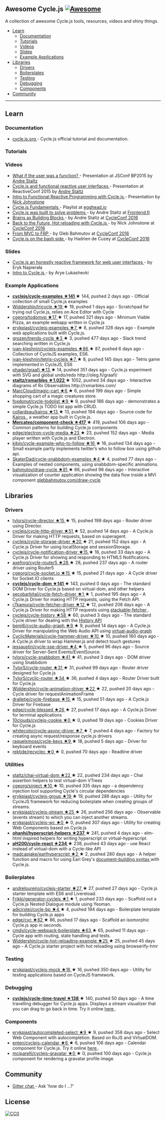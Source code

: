 <h2>
 Awesome Cycle.js
 <a href="https://github.com/sindresorhus/awesome">
  <img alt="Awesome" src="https://cdn.rawgit.com/sindresorhus/awesome/d7305f38d29fed78fa85652e3a63e154dd8e8829/media/badge.svg"/>
 </a>
</h2>
<p>
 A collection of awesome Cycle.js tools, resources, videos and shiny things.
</p>
<ul>
 <li>
  <a href="#learn">
   Learn
  </a>
  <ul>
   <li>
    <a href="#documentation">
     Documentation
    </a>
   </li>
   <li>
    <a href="#tutorials">
     Tutorials
    </a>
   </li>
   <li>
    <a href="#videos">
     Videos
    </a>
   </li>
   <li>
    <a href="#slides">
     Slides
    </a>
   </li>
   <li>
    <a href="#example-applications">
     Example Applications
    </a>
   </li>
  </ul>
 </li>
 <li>
  <a href="#libraries">
   Libraries
  </a>
  <ul>
   <li>
    <a href="#drivers">
     Drivers
    </a>
   </li>
   <li>
    <a href="#boilerplates">
     Boilerplates
    </a>
   </li>
   <li>
    <a href="#testing">
     Testing
    </a>
   </li>
   <li>
    <a href="#debugging">
     Debugging
    </a>
   </li>
   <li>
    <a href="#components">
     Components
    </a>
   </li>
  </ul>
 </li>
 <li>
  <a href="#community">
   Community
  </a>
 </li>
</ul>
<hr/>
<h2>
 Learn
</h2>
<h3>
 Documentation
</h3>
<ul>
 <li>
  <a href="http://cycle.js.org/">
   cycle.js.org
  </a>
  - Cycle.js official tutorial and documentation.
 </li>
</ul>
<h3>
 Tutorials
</h3>
<h3>
 Videos
</h3>
<ul>
 <li>
  <a href="https://www.youtube.com/watch?v=1zj7M1LnJV4">
   What if the user was a function?
  </a>
  - Presentation at JSConf BP2015 by
  <a href="https://twitter.com/andrestaltz">
   Andre Staltz
  </a>
 </li>
 <li>
  <a href="https://www.youtube.com/watch?v=uNZnftSksYg">
   Cycle.js and functional reactive user interfaces
  </a>
  - Presentation at ReactiveConf 2015 by
  <a href="http://twitter.com/andrestaltz">
   Andre Staltz
  </a>
 </li>
 <li>
  <a href="https://www.youtube.com/watch?v=6_ETUyh0tns">
   Intro to Functional Reactive Programming with Cycle.js
  </a>
  - Presentation by
  <a href="https://twitter.com/widdnz">
   Nick Johnstone
  </a>
 </li>
 <li>
  <a href="https://egghead.io/series/cycle-js-fundamentals">
   Cycle.js Fundamentals
  </a>
  - Playlist at
  <a href="https://egghead.io">
   egghead.io
  </a>
 </li>
 <li>
  <a href="https://www.youtube.com/watch?v=Rj8ZTRVka4E">
   Cycle.js was built to solve problems
  </a>
  - by Andre Staltz at
  <a href="http://frontend.fi/">
   Frontend.fi
  </a>
 </li>
 <li>
  <a href="https://www.youtube.com/watch?v=1ToJ7cxb1R8">
   Brains as Building Blocks
  </a>
  - by Andre Staltz at
  <a href="http://cycleconf.com/">
   CycleConf 2016
  </a>
 </li>
 <li>
  <a href="https://www.youtube.com/watch?v=rbrnyC5fXMM">
   Back to the Future, Hot reloading with Cycle.js
  </a>
  - by Nick Johnstone at
  <a href="http://cycleconf.com/">
   CycleConf 2016
  </a>
 </li>
 <li>
  <a href="https://www.youtube.com/watch?v=-PCq4pXaDZw">
   From MVC to FRP
  </a>
  - by Gleb Bahmutov at
  <a href="http://cycleconf.com/">
   CycleConf 2016
  </a>
 </li>
 <li>
  <a href="https://www.youtube.com/watch?v=Rx5N99TQ52g">
   Cycle.js on the bash side
  </a>
  - by Hadrien de Cuzey at
  <a href="http://cycleconf.com/">
   CycleConf 2016
  </a>
 </li>
</ul>
<h3>
 Slides
</h3>
<ul>
 <li>
  <a href="http://slides.com/erykpiast/cycle">
   Cycle.js an honestly reactive framework for web user interfaces
  </a>
  - by Eryk Napierała
 </li>
 <li>
  <a href="http://www.slideshare.net/aryelukashevski/cyclejs-introduction">
   Intro to Cycle.js
  </a>
  - by Arye Lukashevki
 </li>
</ul>
<h3>
 Example Applications
</h3>
<ul>
 <li>
  <a href="https://github.com/cyclejs/examples">
   <strong>
    cyclejs/cycle-examples ★141
   </strong>
  </a>
  <span>
   &#9733 144, pushed 2 days ago
  </span>
  - Official collection of small Cycle.js examples
 </li>
 <li>
  <a href="https://github.com/Widdershin/tricycle">
   Widdershin/tricycle ★19
  </a>
  <span>
   &#9733 19, pushed 1 days ago
  </span>
  - Scratchpad for trying out Cycle.js, relies on Ace Editor with Cycle
 </li>
 <li>
  <a href="https://github.com/cgeorg/todomvp">
   cgeorg/todomvp ★17
  </a>
  <span>
   &#9733 17, pushed 321 days ago
  </span>
  - Minimum Viable Pizza, an example webapp written in Cycle.js
 </li>
 <li>
  <a href="https://github.com/erykpiast/cyclejs-examples">
   erykpiast/cyclejs-examples ★7
  </a>
  <span>
   &#9733 8, pushed 328 days ago
  </span>
  - Example web applications built with Cycle.js.
 </li>
 <li>
  <a href="https://github.com/grozen/trends-cycle">
   grozen/trends-cycle ★3
  </a>
  <span>
   &#9733 3, pushed 477 days ago
  </span>
  - Slack trend searching written in Cycle.js
 </li>
 <li>
  <a href="https://github.com/ivan-kleshnin/cyclejs-examples">
   ivan-kleshnin/cyclejs-examples ★86
  </a>
  <span>
   &#9733 87, pushed 6 days ago
  </span>
  - Collection of CycleJS examples, ES6.
 </li>
 <li>
  <a href="https://github.com/ivan-kleshnin/tetris-game">
   ivan-kleshnin/tetris-cyclejs ★7
  </a>
  <span>
   &#9733 8, pushed 145 days ago
  </span>
  - Tetris game implemented in CycleJS, ES6
 </li>
 <li>
  <a href="https://github.com/phadej/graafi">
   phadej/graafi ★13
  </a>
  <span>
   &#9733 14, pushed 351 days ago
  </span>
  - Cycle.js experiment with SVG and global undo/redo
http://oleg.fi/graafi/
 </li>
 <li>
  <a href="https://github.com/staltz/rxmarbles">
   <strong>
    staltz/rxmarbles ★1,022
   </strong>
  </a>
  <span>
   &#9733 1052, pushed 34 days ago
  </span>
  - Interactive diagrams of Rx Observables http://rxmarbles.com/
 </li>
 <li>
  <a href="https://github.com/MarcCloud/magic-cart">
   MarcCloud/magic-cart ★6
  </a>
  <span>
   &#9733 6, pushed 199 days ago
  </span>
  - Simple shopping cart of a magic creatures store.
 </li>
 <li>
  <a href="https://github.com/foxdonut/cycle-todolist">
   foxdonut/cycle-todolist ★9
  </a>
  <span>
   &#9733 9, pushed 186 days ago
  </span>
  - demonstrates a simple Cycle.js TODO list app with CRUD.
 </li>
 <li>
  <a href="https://github.com/collardeau/kairos">
   collardeau/kairos ★13
  </a>
  <span>
   &#9733 13, pushed 194 days ago
  </span>
  - Source code for
  <a href="http://my-kairos.herokuapp.com/">
   Kairos
  </a>
  , a weather app built in Cycle.js.
 </li>
 <li>
  <a href="https://github.com/Mercateo/component-check">
   <strong>
    Mercateo/component-check ★417
   </strong>
  </a>
  <span>
   &#9733 419, pushed 106 days ago
  </span>
  - Common patterns for building Cycle.js components
 </li>
 <li>
  <a href="https://github.com/edge/electron-cycle-media">
   edge/electron-cycle-media ★23
  </a>
  <span>
   &#9733 23, pushed 152 days ago
  </span>
  - Media player written with Cycle.js and Electron.
 </li>
 <li>
  <a href="https://github.com/kibin/cycle-example-who-to-follow">
   kibin/cycle-example-who-to-follow ★16
  </a>
  <span>
   &#9733 16, pushed 134 days ago
  </span>
  - Small example partly implements twitter’s who to follow box using github api.
 </li>
 <li>
  <a href="https://github.com/SkaterDad/cycle-snabbdom-examples">
   SkaterDad/cycle-snabbdom-examples ★4
  </a>
  <span>
   &#9733 4, pushed 77 days ago
  </span>
  - Examples of nested components, using snabbdom-specific animations.
 </li>
 <li>
  <a href="https://github.com/bahmutov/draw-cycle">
   bahmutov/draw-cycle ★81
  </a>
  <span>
   &#9733 86, pushed 98 days ago
  </span>
  - Interactive visualization of counter application showing the data flow inside a MVI component
  <a href="https://glebbahmutov.com/draw-cycle/">
   glebbahmutov.com/draw-cycle
  </a>
 </li>
</ul>
<h2>
 Libraries
</h2>
<h3>
 Drivers
</h3>
<ul>
 <li>
  <a href="https://github.com/TylorS/cycle-director">
   tylors/cycle-director ★15
  </a>
  <span>
   &#9733 15, pushed 199 days ago
  </span>
  - Router driver using Director.
 </li>
 <li>
  <a href="https://github.com/cyclejs/http">
   cyclejs/cycle-http-driver ★51
  </a>
  <span>
   &#9733 52, pushed 14 days ago
  </span>
  - A Cycle.js Driver for making HTTP requests, based on superagent.
 </li>
 <li>
  <a href="https://github.com/cyclejs/cycle-storage-driver">
   cyclejs/cycle-storage-driver ★20
  </a>
  <span>
   &#9733 21, pushed 152 days ago
  </span>
  - A Cycle.js Driver for using localStorage and sessionStorage.
 </li>
 <li>
  <a href="https://github.com/cyclejs/cycle-notification-driver">
   cyclejs/cycle-notification-driver ★15
  </a>
  <span>
   &#9733 16, pushed 33 days ago
  </span>
  - A Cycle.js Driver for showing and responding to HTML5 Notifications.
 </li>
 <li>
  <a href="https://github.com/axefrog/cycle-router5">
   axefrog/cycle-router5 ★28
  </a>
  <span>
   &#9733 28, pushed 237 days ago
  </span>
  - A router driver using Router5
 </li>
 <li>
  <a href="https://github.com/cgeorg/cycle-socket.io">
   cgeorg/cycle-socket.io ★15
  </a>
  <span>
   &#9733 15, pushed 21 days ago
  </span>
  - A Cycle driver for Socket.IO clients
 </li>
 <li>
  <a href="https://github.com/cyclejs/dom">
   <strong>
    cyclejs/cycle-dom ★141
   </strong>
  </a>
  <span>
   &#9733 143, pushed 0 days ago
  </span>
  - The standard DOM Driver for Cycle.js based on virtual-dom, and other helpers
 </li>
 <li>
  <a href="https://github.com/secobarbital/cycle-fetch-driver">
   secobarbital/cycle-fetch-driver ★1
  </a>
  <span>
   &#9733 1, pushed 195 days ago
  </span>
  - A Cycle.js Driver for making HTTP requests, using the Fetch API.
 </li>
 <li>
  <a href="https://github.com/r7kamura/cycle-fetcher-driver">
   r7kamura/cycle-fetcher-driver ★12
  </a>
  <span>
   &#9733 12, pushed 208 days ago
  </span>
  - A Cycle.js Driver for making HTTP requests using
  <a href="https://github.com/r7kamura/stackable-fetcher">
   stackable-fetcher
  </a>
  .
 </li>
 <li>
  <a href="https://github.com/cyclejs/history">
   cyclejs/cycle-history ★58
  </a>
  <span>
   &#9733 60, pushed 3 days ago
  </span>
  - The standard Cycle driver for dealing with the
  <a href="https://developer.mozilla.org/en-US/docs/Web/API/History_API">
   History API
  </a>
 </li>
 <li>
  <a href="https://github.com/benji6/cycle-audio-graph">
   benji6/cycle-audio-graph ★9
  </a>
  <span>
   &#9733 9, pushed 14 days ago
  </span>
  - A Cycle.js Driver for manipulating the Web Audio API using
  <a href="https://github.com/benji6/virtual-audio-graph">
   virtual-audio-graph
  </a>
 </li>
 <li>
  <a href="https://github.com/CyclicMaterials/cycle-hammer-driver">
   CyclicMaterials/cycle-hammer-driver ★10
  </a>
  <span>
   &#9733 10, pushed 160 days ago
  </span>
  - A Cycle.js driver to wrap Hammer.js and detect touch gestures
 </li>
 <li>
  <a href="https://github.com/jessaustin/cycle-sse-driver">
   jessaustin/cycle-sse-driver ★4
  </a>
  <span>
   &#9733 5, pushed 96 days ago
  </span>
  - Source driver for Server-Sent Events/EventSource.
 </li>
 <li>
  <a href="https://github.com/TylorS/cycle-snabbdom">
   tylors/cycle-snabbdom ★41
  </a>
  <span>
   &#9733 41, pushed 3 days ago
  </span>
  - DOM driver using Snabbdom
 </li>
 <li>
  <a href="https://github.com/TylorS/cycle-router">
   TylorS/cycle-router ★31
  </a>
  <span>
   &#9733 31, pushed 99 days ago
  </span>
  - Router driver designed for Cycle.js
 </li>
 <li>
  <a href="https://github.com/TylorS/cyclic-router">
   TylorS/cyclic-router ★34
  </a>
  <span>
   &#9733 36, pushed 4 days ago
  </span>
  - Router Driver built for Cycle.js
 </li>
 <li>
  <a href="https://github.com/Widdershin/cycle-animation-driver">
   Widdershin/cycle-animation-driver ★22
  </a>
  <span>
   &#9733 22, pushed 20 days ago
  </span>
  - Cycle driver for requestAnimationFrame
 </li>
 <li>
  <a href="https://github.com/dralletje/cycle-firebase">
   dralletje/cycle-firebase ★15
  </a>
  <span>
   &#9733 15, pushed 51 days ago
  </span>
  - A Cycle.js Driver for Firebase
 </li>
 <li>
  <a href="https://github.com/edge/cycle-blessed">
   edge/cycle-blessed ★26
  </a>
  <span>
   &#9733 27, pushed 17 days ago
  </span>
  - A Cycle.js Driver for terminal applications
 </li>
 <li>
  <a href="https://github.com/10clouds/cyclejs-cookie">
   10clouds/cyclejs-cookie ★0
  </a>
  <span>
   &#9733 0, pushed 19 days ago
  </span>
  - Cookies Driver for Cycle.js
 </li>
 <li>
  <a href="https://github.com/whitecolor/cycle-async-driver">
   whitecolor/cycle-async-driver ★7
  </a>
  <span>
   &#9733 7, pushed 4 days ago
  </span>
  - Factory for creating async request/response cycle.js drivers
 </li>
 <li>
  <a href="https://github.com/raquelxmoss/cycle-keys">
   raquelxmoss/cycle-keys ★9
  </a>
  <span>
   &#9733 18, pushed 5 days ago
  </span>
  - Driver for keyboard events
 </li>
 <li>
  <a href="https://github.com/rektide/recyclec">
   rektide/recyclec ★0
  </a>
  <span>
   &#9733 0, pushed 70 days ago
  </span>
  - Readline driver
 </li>
</ul>
<h3>
 Utilities
</h3>
<ul>
 <li>
  <a href="https://github.com/staltz/chai-virtual-dom">
   staltz/chai-virtual-dom ★22
  </a>
  <span>
   &#9733 22, pushed 234 days ago
  </span>
  - Chai assertion helpers to test virtual-dom VTrees
 </li>
 <li>
  <a href="https://github.com/cgeorg/sinject">
   cgeorg/sinject ★10
  </a>
  <span>
   &#9733 10, pushed 335 days ago
  </span>
  - a dependency injection tool supporting Cycle's circular dependencies
 </li>
 <li>
  <a href="https://github.com/erykpiast/cyclejs-group">
   erykpiast/cyclejs-group ★19
  </a>
  <span>
   &#9733 19, pushed 286 days ago
  </span>
  - Utility for CycleJS framework for reducing boilerplate when creating groups of streams.
 </li>
 <li>
  <a href="https://github.com/cyclejs/rx-injectable-observable">
   erykpiast/cyclejs-stream ★25
  </a>
  <span>
   &#9733 26, pushed 256 days ago
  </span>
  - Observable (events stream) to which you can inject another streams.
 </li>
 <li>
  <a href="https://github.com/erykpiast/cyclejs-wc">
   erykpiast/cyclejs-wc ★0
  </a>
  <span>
   &#9733 0, pushed 307 days ago
  </span>
  - Utility for creating Web Components based on Cycle.js
 </li>
 <li>
  <a href="https://github.com/ohanhi/hyperscript-helpers">
   <strong>
    ohanhi/hyperscript-helpers ★237
   </strong>
  </a>
  <span>
   &#9733 241, pushed 4 days ago
  </span>
  - elm-html inspired helpers for writing hyperscript or virtual-hyperscript.
 </li>
 <li>
  <a href="https://github.com/pH200/cycle-react">
   <strong>
    pH200/cycle-react ★234
   </strong>
  </a>
  <span>
   &#9733 238, pushed 43 days ago
  </span>
  - use React instead of virtual-dom with a Cycle-like API
 </li>
 <li>
  <a href="https://github.com/MadcapJake/earl-hyperscript">
   madcapjake/earlhyperscript ★2
  </a>
  <span>
   &#9733 2, pushed 280 days ago
  </span>
  - A helper function and macro for using Earl Grey's
  <a href="https://breuleux.github.io/earl-grey/doc.html#documentbuildingsyntax">
   document-building syntax
  </a>
  with Cycle.js.
 </li>
</ul>
<h3>
 Boilerplates
</h3>
<ul>
 <li>
  <a href="https://github.com/andreloureiro/cyclejs-starter">
   andreloureiro/cyclejs-starter ★27
  </a>
  <span>
   &#9733 27, pushed 27 days ago
  </span>
  - Cycle.js starter template with ES6 and Livereload.
 </li>
 <li>
  <a href="https://github.com/Frikki/generator-cyclejs">
   Frikki/generator-cyclejs ★1
  </a>
  <span>
   &#9733 1, pushed 233 days ago
  </span>
  - Scaffold out a Cycle.js Nested Dialogue module using Yeoman.
 </li>
 <li>
  <a href="https://github.com/adicirstei/cycle-bp">
   adicirstei/cycle-bp ★4
  </a>
  <span>
   &#9733 4, pushed 194 days ago
  </span>
  - Boilerplate template for building Cycle.js apps
 </li>
 <li>
  <a href="https://github.com/edge/cyc">
   edge/cyc ★82
  </a>
  <span>
   &#9733 86, pushed 17 days ago
  </span>
  - Scaffold an isomorphic Cycle.js app in seconds.
 </li>
 <li>
  <a href="https://github.com/Cmdv/cycle-webpack-boilerplate">
   cmdv/cycle-webpack-boilerplate ★63
  </a>
  <span>
   &#9733 65, pushed 11 days ago
  </span>
  - Cycle app with routing, state handling and tests.
 </li>
 <li>
  <a href="https://github.com/Widdershin/cycle-hot-reloading-example">
   Widdershin/cycle-hot-reloading-example ★25
  </a>
  <span>
   &#9733 25, pushed 45 days ago
  </span>
  - A Cycle.js starter project with hot reloading using browserify-hmr
 </li>
</ul>
<h3>
 Testing
</h3>
<ul>
 <li>
  <a href="https://github.com/erykpiast/cyclejs-mock">
   erykpiast/cyclejs-mock ★16
  </a>
  <span>
   &#9733 16, pushed 350 days ago
  </span>
  - Utility for testing applications based on CycleJS framework.
 </li>
</ul>
<h3>
 Debugging
</h3>
<ul>
 <li>
  <a href="https://github.com/cyclejs/cycle-time-travel">
   <strong>
    cyclejs/cycle-time-travel ★138
   </strong>
  </a>
  <span>
   &#9733 140, pushed 50 days ago
  </span>
  - A time travelling debugger for Cycle.js apps. Displays a stream visualizer that you can drag to go back in time. Try it online
  <a href="http://cycle.js.org/cycle-time-travel/">
   here
  </a>
  .
 </li>
</ul>
<h3>
 Components
</h3>
<ul>
 <li>
  <a href="https://github.com/erykpiast/autocompleted-select">
   erykpiast/autocompleted-select ★9
  </a>
  <span>
   &#9733 9, pushed 358 days ago
  </span>
  - Select Web Component with autocompletion. Based on RxJS and VirtualDOM.
 </li>
 <li>
  <a href="https://github.com/enten/cyclejs-calendar">
   enten/cyclejs-calendar ★6
  </a>
  <span>
   &#9733 6, pushed 106 days ago
  </span>
  - Calendar component for Cycle.js. Try it online
  <a href="http://enten.github.io/cyclejs-calendar/example">
   here
  </a>
  .
 </li>
 <li>
  <a href="https://github.com/mciparelli/cyclejs-gravatar">
   mciparelli/cyclejs-gravatar ★0
  </a>
  <span>
   &#9733 0, pushed 100 days ago
  </span>
  - Cycle.js component for rendering a gravatar profile image.
 </li>
</ul>
<h2>
 Community
</h2>
<ul>
 <li>
  <a href="https://gitter.im/cyclejs/cycle-core">
   Gitter chat
  </a>
  - Ask 'how do I ...?'
 </li>
</ul>
<h2>
 License
</h2>
<p>
 <a href="http://creativecommons.org/publicdomain/zero/1.0/">
  <img alt="CC0" src="http://i.creativecommons.org/p/zero/1.0/88x31.png"/>
 </a>
</p>
